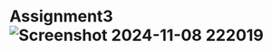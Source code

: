 # Assignment3![Screenshot 2024-11-08 222019](https://github.com/user-attachments/assets/2c326f3d-6c21-4b07-abb3-d282169e5acd)

